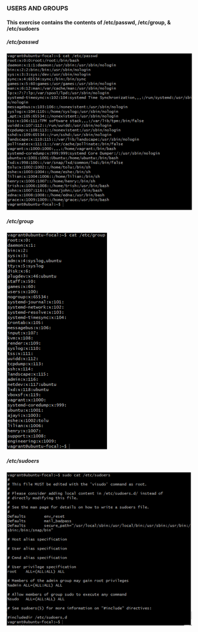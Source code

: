 ### USERS AND GROUPS

#### This exercise contains the  contents of /etc/passwd, /etc/group, & /etc/sudoers 

##### /etc/passwd

![passwd](passwd.png "/etc/passwd")

##### /etc/group

![group](./group.png "/etc/group")

##### /etc/sudoers

![sudoers](./sudoers.png "/etc/sudoers")